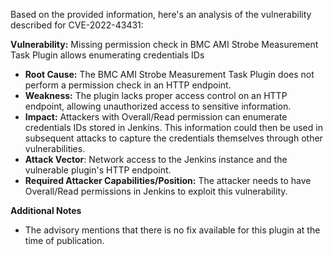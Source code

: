 Based on the provided information, here's an analysis of the vulnerability described for CVE-2022-43431:

**Vulnerability:** Missing permission check in BMC AMI Strobe Measurement Task Plugin allows enumerating credentials IDs

*   **Root Cause:** The BMC AMI Strobe Measurement Task Plugin does not perform a permission check in an HTTP endpoint.
*   **Weakness:**  The plugin lacks proper access control on an HTTP endpoint, allowing unauthorized access to sensitive information.
*   **Impact:** Attackers with Overall/Read permission can enumerate credentials IDs stored in Jenkins. This information could then be used in subsequent attacks to capture the credentials themselves through other vulnerabilities.
*  **Attack Vector**: Network access to the Jenkins instance and the vulnerable plugin's HTTP endpoint.
*   **Required Attacker Capabilities/Position:** The attacker needs to have Overall/Read permissions in Jenkins to exploit this vulnerability.

**Additional Notes**

*   The advisory mentions that there is no fix available for this plugin at the time of publication.
